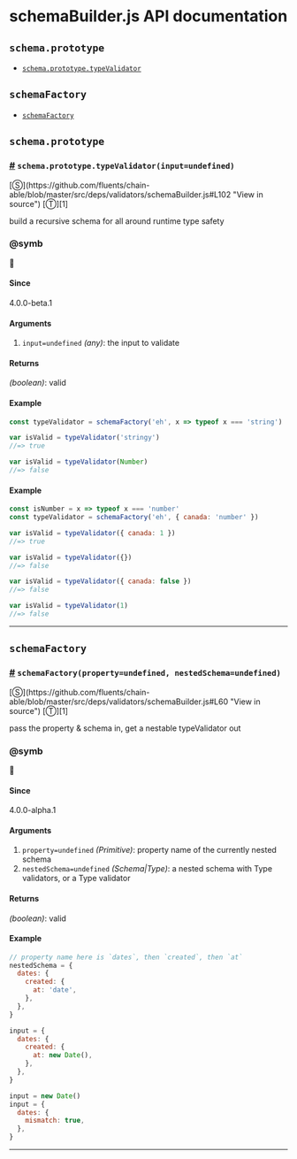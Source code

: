 # schemaBuilder.js API documentation

<!-- div class="toc-container" -->

<!-- div -->

## `schema.prototype`
* <a href="#schema-prototype-typeValidator">`schema.prototype.typeValidator`</a>

<!-- /div -->

<!-- div -->

## `schemaFactory`
* <a href="#schemaFactory">`schemaFactory`</a>

<!-- /div -->

<!-- /div -->

<!-- div class="doc-container" -->

<!-- div -->

## `schema.prototype`

<!-- div -->

<h3 id="schema-prototype-typeValidator"><a href="#schema-prototype-typeValidator">#</a>&nbsp;<code>schema.prototype.typeValidator(input=undefined)</code></h3>
[&#x24C8;](https://github.com/fluents/chain-able/blob/master/src/deps/validators/schemaBuilder.js#L102 "View in source") [&#x24C9;][1]

build a recursive schema for all around runtime type safety


### @symb 

🛂 
#### Since
4.0.0-beta.1

#### Arguments
1. `input=undefined` *(any)*: the input to validate

#### Returns
*(boolean)*: valid

#### Example
```js
const typeValidator = schemaFactory('eh', x => typeof x === 'string')

var isValid = typeValidator('stringy')
//=> true

var isValid = typeValidator(Number)
//=> false

```
#### Example
```js
const isNumber = x => typeof x === 'number'
const typeValidator = schemaFactory('eh', { canada: 'number' })

var isValid = typeValidator({ canada: 1 })
//=> true

var isValid = typeValidator({})
//=> false

var isValid = typeValidator({ canada: false })
//=> false

var isValid = typeValidator(1)
//=> false

```
---

<!-- /div -->

<!-- /div -->

<!-- div -->

## `schemaFactory`

<!-- div -->

<h3 id="schemaFactory"><a href="#schemaFactory">#</a>&nbsp;<code>schemaFactory(property=undefined, nestedSchema=undefined)</code></h3>
[&#x24C8;](https://github.com/fluents/chain-able/blob/master/src/deps/validators/schemaBuilder.js#L60 "View in source") [&#x24C9;][1]

pass the property & schema in, get a nestable typeValidator out


### @symb 

🛂 
#### Since
4.0.0-alpha.1

#### Arguments
1. `property=undefined` *(Primitive)*: property name of the currently nested schema
2. `nestedSchema=undefined` *(Schema|Type)*: a nested schema with Type validators, or a Type validator

#### Returns
*(boolean)*: valid

#### Example
```js
// property name here is `dates`, then `created`, then `at`
nestedSchema = {
  dates: {
    created: {
      at: 'date',
    },
  },
}

input = {
  dates: {
    created: {
      at: new Date(),
    },
  },
}

input = new Date()
input = {
  dates: {
    mismatch: true,
  },
}

```
---

<!-- /div -->

<!-- /div -->

<!-- /div -->

 [1]: #schema.prototype "Jump back to the TOC."
